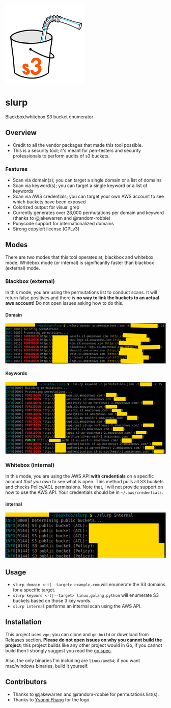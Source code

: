 ![slurp](./docs/slurp-250.png)

# slurp
Blackbox/whitebox S3 bucket enumerator

## Overview
- Credit to all the vendor packages that made this tool possible.
- This is a security tool; it's meant for pen-testers and security professionals to perform audits of s3 buckets.

### Features
- Scan via domain(s); you can target a single domain or a list of domains
- Scan via keyword(s); you can target a single keyword or a list of keywords
- Scan via AWS credentials; you can target your own AWS account to see which buckets have been exposed
- Colorized output for visual grep
- Currently generates over 28,000 permutations per domain and keyword (thanks to @jakewarren and @random-robbie)
- Punycode support for internationalized domains
- Strong copyleft license (GPLv3)

## Modes
There are two modes that this tool operates at; blackbox and whitebox mode. Whitebox mode (or internal) is significantly faster than blackbox (external) mode.

### Blackbox (external)
In this mode, you are using the permutations list to conduct scans. It will return false positives and there is **no way to link the buckets to an actual aws account!** Do not open issues asking how to do this.

#### Domain
![domain-scan](./docs/domain.png)

#### Keywords
![keyword-scan](./docs/keywords.png)

### Whitebox (internal)
In this mode, you are using the AWS API **with credentials** on a specific account *that you own* to see what is open. This method pulls all S3 buckets and checks Policy/ACL permissions. Note that, I will not provide support on how to use the AWS API. Your credentials should be in `~/.aws/credentials`.

#### internal
![internal-scan](./docs/internal.png)

## Usage
- `slurp domain <-t|--target> example.com` will enumerate the S3 domains for a specific target.
- `slurp keyword <-t|--target> linux,golang,python` will enumerate S3 buckets based on those 3 key words.
- `slurp internal` performs an internal scan using the AWS API.

## Installation
This project uses `vgo`; you can clone and `go build` or download from Releases section. **Please do not open issues on why you cannot build the project**; this project builds like any other project would in Go, if you cannot build then I strongly suggest you read the [go spec](https://golang.org/ref/spec).

Also, the only binaries I'm including are `linux/amd64`; if you want mac/windows binaries, build it yourself.

## Contributors
- Thanks to @jakewarren and @random-robbie for permutations list(s).
- Thanks to [Yvonni Fhang](https://www.instagram.com/yvonnifhang/) for the logo.
